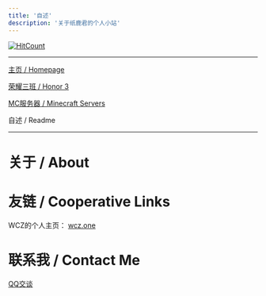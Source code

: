 ```yaml
---
title: '自述'
description: '关于纸鹿君的个人小站'
---
```


[![HitCount](http://hits.dwyl.io/L33Z22L11/Zhilufun.svg)](http://hits.dwyl.io/L33Z22L11/Zhilufun)

------

[主页 / Homepage](index)

[荣耀三班 / Honor 3](honor3)

[MC服务器 / Minecraft Servers](mc)

自述 / Readme

------

# 关于 / About



# 友链 / Cooperative Links

WCZ的个人主页： [wcz.one](http://wcz.one)

# 联系我 / Contact Me

[QQ交谈](http://wpa.qq.com/msgrd?v=3&uin=2399052066&site=qq&menu=yes)
